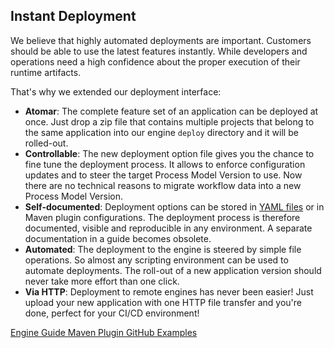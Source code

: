 ## Instant Deployment
We believe that highly automated deployments are important. Customers should be able to use the 
latest features instantly. While developers and operations need a high confidence
about the proper execution of their runtime artifacts.

That's why we extended our deployment interface:

* __Atomar__: The complete feature set of an application can be deployed at once. Just drop a zip file that contains multiple projects that belong to the same application into our engine `deploy` directory and it will be rolled-out. 
* __Controllable__: The new deployment option file gives you the chance to fine tune the deployment process. It allows to enforce configuration updates and to steer the target Process Model Version to use. Now there are no technical reasons to migrate workflow data into a new Process Model Version. 
* __Self-documented__: Deployment options can be stored in <a href="@engine.guide.url@/administration/deployment.html#advanced-deployment" target="_blank">YAML files</a> or in Maven plugin configurations. The deployment process is therefore documented, visible and reproducible in any environment. A separate documentation in a guide becomes obsolete.
* __Automated__: The deployment to the engine is steered by simple file operations. So almost any scripting environment can be used to automate deployments. 
The roll-out of a new application version should never take more effort than one click.
* __Via HTTP__: Deployment to remote engines has never been easier! Just upload your new application with one HTTP file transfer and you're done, perfect for your CI/CD environment!

<div class="btn-group btn-group-sm mb-4" role="group" aria-label="...">
	<a href="/doc/8.0.2/engine-guide/administration/deployment.html" class="btn btn-outline-dark btn-sm" role="button" target="_blank">
	  <i class="fas fa-book"></i> Engine Guide
	</a>
	<a href="https://axonivy.github.io/project-build-plugin" class="btn btn-outline-dark btn-sm" role="button" target="_blank">
	  <i class="fas fa-book"></i> Maven Plugin
	</a>
	<a href="https://github.com/axonivy/project-build-examples" class="btn btn-outline-dark btn-sm" role="button" target="_blank">
	  <i class="fas fa-flask"></i> GitHub Examples
	</a>
</div>
